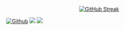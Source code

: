 <div align="center">

[![GitHub Streak](https://streak-stats.demolab.com?user=faisal-fida&theme=meta-dark&border_radius=2.7&card_width=500&card_height=160)](https://git.io/streak-stats)
</div>


<a href="https://github.com/faisal-fida" target="_blank"><img alt="Github" src="https://img.shields.io/badge/GitHub-%2312100E.svg?&style=for-the-badge&logo=Github&logoColor=blue" /></a>
  <a href="https://www.linkedin.com/in/faisal-fida/"><img src="https://img.shields.io/badge/linkedin-%230077B5.svg?&style=for-the-badge&logo=linkedin&logoColor=white" /></a>
  <a href="https://medium.com/@faisal-fida"><img src="https://img.shields.io/badge/medium-%2312100E.svg?&style=for-the-badge&logo=medium&logoColor=white" /></a>


